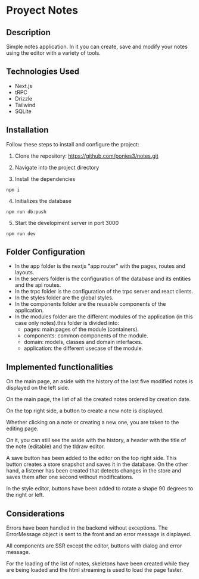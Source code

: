 # Proyect Notes

## Description

Simple notes application. In it you can create, save and modify your notes using the editor with a variety of tools.

## Technologies Used

- Next.js
- tRPC
- Drizzle
- Tailwind
- SQLite

## Installation

Follow these steps to install and configure the project:

1. Clone the repository: https://github.com/ponies3/notes.git

2. Navigate into the project directory

3. Install the dependencies

```
npm i
```

4. Initializes the database

```
npm run db:push
```

5. Start the development server in port 3000

```
npm run dev
```

## Folder Configuration

- In the app folder is the nextjs "app router" with the pages, routes and layouts.
- In the servers folder is the configuration of the database and its entities and the api routes.
- In the trpc folder is the configuration of the trpc server and react clients.
- In the styles folder are the global styles.
- In the components folder are the reusable components of the application.
- In the modules folder are the different modules of the application (in this case only notes).this folder is divided into:
  - pages: main pages of the module (containers).
  - components: common components of the module.
  - domain: models, classes and domain interfaces.
  - application: the different usecase of the module.

## Implemented functionalities

On the main page, an aside with the history of the last five modified notes is displayed on the left side.

On the main page, the list of all the created notes ordered by creation date.

On the top right side, a button to create a new note is displayed.

Whether clicking on a note or creating a new one, you are taken to the editing page.

On it, you can still see the aside with the history, a header with the title of the note (editable) and the tldraw editor.

A save button has been added to the editor on the top right side. This button creates a store snapshot and saves it in the database. On the other hand, a listener has been created that detects changes in the store and saves them after one second without modifications.

In the style editor, buttons have been added to rotate a shape 90 degrees to the right or left.

## Considerations

Errors have been handled in the backend without exceptions. The ErrorMessage object is sent to the front and an error message is displayed.

All components are SSR except the editor, buttons with dialog and error message.

For the loading of the list of notes, skeletons have been created while they are being loaded and the html streaming is used to load the page faster.
